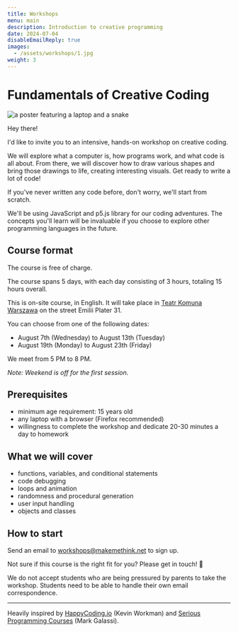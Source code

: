 ```yaml
---
title: Workshops
menu: main
description: Introduction to creative programming
date: 2024-07-04
disableEmailReply: true
images:
  - /assets/workshops/1.jpg
weight: 3
---
```


# Fundamentals of Creative Coding

<img alt="a poster featuring a laptop and a snake" src="/assets/workshops/1.jpg" />

Hey there!

I'd like to invite you to an intensive, hands-on workshop on creative coding.

We will explore what a computer is, how programs work, and what code is all about. From there, we will discover how to draw various shapes and bring those drawings to life, creating interesting visuals. Get ready to write a lot of code!

If you've never written any code before, don't worry, we'll start from scratch.

We'll be using JavaScript and p5.js library for our coding adventures. The concepts you'll learn will be invaluable if you choose to explore other programming languages in the future.

## Course format

The course is free of charge.

The course spans 5 days, with each day consisting of 3 hours, totaling 15 hours overall.

This is on-site course, in English. It will take place in [Teatr Komuna Warszawa](https://maps.app.goo.gl/M9MYVhRjuvsoFLh86) on the street Emilii Plater 31.

You can choose from one of the following dates:

- August 7th (Wednesday) to August 13th (Tuesday)
- August 19th (Monday) to August 23th (Friday)

We meet from 5 PM to 8 PM.

_Note: Weekend is off for the first session._

## Prerequisites

- minimum age requirement: 15 years old
- any laptop with a browser (Firefox recommended)
- willingness to complete the workshop and dedicate 20-30 minutes a day to homework

## What we will cover

- functions, variables, and conditional statements
- code debugging
- loops and animation
- randomness and procedural generation
- user input handling
- objects and classes

## How to start

Send an email to workshops@makemethink.net to sign up.

Not sure if this course is the right fit for you? Please get in touch! 🤗

We do not accept students who are being pressured by parents to take the workshop. Students need to be able to handle their own email correspondence.

---

Heavily inspired by [HappyCoding.io](https://happycoding.io/) (Kevin Workman) and [Serious Programming Courses](https://sites.google.com/view/serious-programming/) (Mark Galassi).
